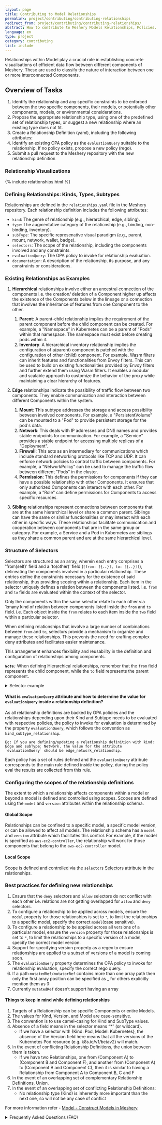 ```yaml
---
layout: page
title: Contributing to Model Relationships
permalink: project/contributing/contributing-relationships
redirect_from: project/contributing/contributing-relationships/
abstract: How to contribute to Meshery Models Relationships, Policies...
language: en
type: project
category: contributing
list: include
---
```


Relationships within Model play a crucial role in establishing concrete visualisations of efficient data flow between different components of Meshery. These are used to classify the nature of interaction between one or more interconnected Components.

## Overview of Tasks

1. Identify the relationship and any specific constraints to be enforced between the two specific components, their models, or potentially other components, models, or environmental considerations.
2. Propose the appropriate relationship type, using one of the predefined set of relationship types, or suggest a new relationship where an existing type does not fit.
3. Create a Relationship Definition (yaml), including the following attributes:
4. Identify an existing OPA policy as the `evaluationQuery` suitable to the relationship. If no policy exists, propose a new policy (rego).
5. Submit a pull request to the Meshery repository with the new relationship definition.

### Relationship Visualizations

{% include relationships.html %}

### Defining Relationships: Kinds, Types, Subtypes

Relationships are defined in the `relationships.yaml` file in the Meshery repository. Each relationship definition includes the following attributes:

- `kind`: The genre of relationship (e.g., hierarchical, edge, sibling).
- `type`: The augmentative category of the relationship (e.g., binding, non-binding, inventory).
- `subType`: The specific represenative visual paradigm (e.g., parent, mount, network, wallet, badge).
- `selectors`: The scope of the relationship, including the components involved and any constraints.
- `evaluationQuery`: The OPA policy to invoke for relationship evaluation.
- `documentation`: A description of the relationship, its purpose, and any constraints or considerations.

### Existing Relationships as Examples

1. **Hierarchical** relationships involve either an ancestral connection of the components i.e. the creation/ deletion of a Component higher up affects the existence of the Components below in the lineage or a connection that involves the inheritance of features from one Component to the other.

   1. **Parent**: A parent-child relationship implies the requirement of the parent component before the child component can be created. For example, a "Namespace" in Kubernetes can be a parent of "Pods" within that namespace. The namespace must exist before creating pods within it.
   2. **Inventory**: A hierarchical inventory relationship implies the configuration of a(parent) component is patched with the configuration of other (child) component. For example, Wasm filters can inherit features and functionalities from Envoy filters. This can be used to build on existing functionalities provided by Envoy filters and further extend them using Wasm filters. It enables a modular and scalable approach to customize the behavior of the proxy while maintaining a clear hierarchy of features.

2. **Edge** relationships indicate the possibility of traffic flow between two components. They enable communication and interaction between different Components within the system.

   1. **Mount**: This subtype addresses the storage and access possibility between involved components. For example, a "PersistentVolume" can be mounted to a "Pod" to provide persistent storage for the pod's data.
   2. **Network**: This deals with IP addresses and DNS names and provides stable endpoints for communication. For example, a "Service" provides a stable endpoint for accessing multiple replicas of a "Deployment".
   3. **Firewall**: This acts as an intermediary for communications which include standard networking protocols like TCP and UDP. It can enforce network policies to control traffic between components. For example, a "NetworkPolicy" can be used to manage the traffic flow between different "Pods" in the cluster.
   4. **Permission**: This defines the permissions for components if they can have a possible relationship with other Components. It ensures that only authorized Components can interact with each other. For example, a "Role" can define permissions for Components to access specific resources.

3. **Sibling** relationships represent connections between components that are at the same hierarchical level or share a common parent. Siblings can have the same or similar functionalities or may interact with each other in specific ways. These relationships facilitate communication and cooperation between components that are in the same group or category. For example, a Service and a Pod in Kubernetes are siblings as they share a common parent and are at the same hierarchical level.

### Structure of Selectors

Selectors are structured as an array, wherein each entry comprises a 'from(self)' field and a 'to(other)' field (`[from: [{..}], to: [{..}]]`), delineating the components involved in a particular relationship. These entries define the constraints necessary for the existence of said relationship, thus providing scoping within a relationship.
Each item in the selector uniquely defines a relation between the components listed. i.e. `from` and `to` fields are evaluated within the context of the selector.

Only the components within the same selector relate to each other via 1:many kind of relation between components listed inside the `from` and `to` field. i.e. Each object inside the `from` relates to each item inside the `two` field within a particular selector.

When defining relationships that involve a large number of combinations between `from` and `to`, selectors provide a mechanism to organize and manage these relationships. This prevents the need for crafting complex deny attributes and facilitates easier maintenance.

This arrangement enhances flexibility and reusability in the definition and configuration of relationships among components.

***`Note:`*** When defining Hierarchical  relationships, remember that the `from` field represents the child component, while the `to` field represents the parent component.

<details close>
<summary>Selector example</summary>

{% highlight yaml %}
selector: [
   {
      "allow": {
         "from": [
            {
               "kind": "WASMFilter",
               "model": "istio-base",
               "patch": {
                  "patchStrategy": "replace",
                  "mutatorRef": [
                     [
                        "settings",
                        "config"
                     ],
                     [
                        "settings",
                        "wasm-filter"
                     ]
                  ],
                  "description": "WASM filter configuration to be applied to Envoy Filter."
               }
            },
            {
               "kind": "EBPFFilter",
   .....
            }
         ],
         "to": [
            {
               "kind": "EnvoyFilter",
               "model": "istio-base",
               "patch": {
                  "patchStrategy": "replace",
                  "mutatedRef": [
                     [
                        "settings",
                        "configPatches",
                        "_",
                        "patch",
                        "value"
                     ]
                  ],
                  "description": "Receive the WASM filter configuration."
               }
            },
            {
               "kind": "WASMPlugin",
   ....
            }
   ...
         ]
      },
      "deny": {
   ...
      }
   },
   {
      "allow": {
         "from": [
            {
               "kind": "ConfigMap",
               "model": "kubernetes",
               "patch": {
                  "patchStrategy": "replace",
                  "mutatorRef": [
                     [
                        "name"
                     ]
                  ],
                  "description": "In Kubernetes, ConfigMaps are a versatile resource that can be referenced by various other resources to provide configuration data to applications or other Kubernetes resources.\n\nBy referencing ConfigMaps in these various contexts, you can centralize and manage configuration data more efficiently, allowing for easier updates, versioning, and maintenance of configurations in a Kubernetes environment."
               }
            }
         ],
         "to": [
            {
               "kind": "Deployment",
               "model": "kubernetes",
               "patch": {
                  "patchStrategy": "replace",
                  "mutatedRef": [
                     [
                        "spec",
                        "containers",
                        "_",
                        "envFrom",
                        "configMapRef",
                        "name"
                     ]
                  ],
                  "description": "Deployments can reference ConfigMaps to inject configuration data into the Pods they manage. This is useful for maintaining consistent configuration across replica sets.\n\nThe keys from the ConfigMap will be exposed as environment variables to the containers within the pods managed by the Deployment."
               }
            },
            {
               "kind": "StatefulSets",
               "model": "kubernetes",
               "patch": {
   ....
               }
            }
   ...
         ]
      },
      "deny": {
   ...
      }
   }
]
{% endhighlight %}

The `selector` defined for the relationship between `WasmFilter` and `EnvoyFilter` (the first item in the array) is entirely independent of the `selector` defined for the relationship between `ConfigMap` and `Deployment`. This ensures independence in how these components relate to each other while still permitting similar types of relationships.

The above relation shows `WASMFilter` and `EBPFFilter` defined inside `from` relates to each component defined inside `to` `(EnvoyFilter, WASMPlugin...)`.
Similarly, `ConfigMap` defined inside `from` relates to each component defined inside `to` `(Deployment, StatefulSet,...)`

</details>

#### What is `evaluationQuery` attribute and how to determine the value for `evaluationQuery` inside a relationship definition?

As all relationship definitions are backed by OPA policies and the relationships depending upon their Kind and Subtype needs to be evaluated with respective policies, the policy to invoke for evaluation is determined by the property `evaluationQuery`, which follows the convention as `kind_subtype_relationship`.

```
Eg: If you are defining/updating a relationship definition with kind: Edge and subType: Network, the value for the attribute `evaluationQuery` should be edge_network_relationship.
```

Each policy has a set of rules defined and the `evaluationQuery` attribute corresponds to the main rule defined inside the policy, during the policy eval the results are collected from this rule.

### Configuring the scopes of the relationship definitions

The extent to which a relationship affects components within a model or beyond a model is defined and controlled using scopes. Scopes are defined using the `model` and `version` attributes within the relationship schema.

#### Global Scope

Relationships can be confined to a specific model, a specific model version, or can be allowed to affect all models. The relationship schema has a `model` and `version` attribute which facilitates this control. For example, if the model is specified as `aws-ec2-controller`, the relationship will work for those components that belong to the `aws-ec2-controller` model.

#### Local Scope

Scope is defined and controlled via the `selectors` [Selectors](#structure-of-selectors) attribute in the relationships.

### Best practices for defining new relationships

1. Ensure that the `deny` selectors and `allow` selectors do not conflict with each other i.e. relations are not getting overlapped for `allow` and `deny` selectors.
2. To configure a relationship to be applied across models, ensure the `model` property for those relationships is set to `*`, to limit the relationships to a specific model, specify the correct `model`(case sensitive).
3. To configure a relationship to be applied across all versions of a particular model, ensure the `version` property for those relationships is set to `*`, to limit the relationships to a specific version of a model, specify the correct model version.
4. Support for specifying version property as a regex to ensure relationships are applied to a subset of versions of a model is coming soon.
5. The `evaluationQuery` property determines the OPA policy to invoke for relationship evaluation, specify the correct rego query.
6. If a path `mutatedRef/mutatorRef` contains more than one array path then only the first array position can be specified as \_ for others explicitly mention them as 0
7. Currently `mutatedRef` doesn’t support having an array

#### Things to keep in mind while defining relationships

1. Targets of a Relationship can be specific Components or entire Models.
1. The values for Kind, Version, and Model are case-sensitive.
1. The convention is to use camel-casing for Kind and SubType values.
1. Absence of a field means in the selector means “\*” (or wildcard).
   - If we have a selector with {Kind: Pod, Model: Kubernetes}, the absence of the Version field here
     means that all the versions of the Kubernetes Pod resource (e.g. k8s.io/v1/betav2) will match.
1. In the event of conflicting Relationship Definitions, the union between them is taken.
   - If we have two Relationships, one from (Component A) to (Component B and Component F), and another
     from (Component A) to (Component B and Component C), then it is similar to having a Relationship
     from Component A to Component B, C and F
1. In the event of an overlapping set of complementary Relationship Definitions, Union.
1. In the event of an overlapping set of conflicting Relationship Definitions:
   - No relationship type (Kind) is inherently more important than the next one, so will not be any case
     of conflict

For more information refer - [Model - Construct Models in Meshery](https://docs.google.com/document/d/16z5hA8qVfSq885of9LXFUVvfom-hQXr-6oTD_GgoFmk/edit)

<details>
<summary>Frequently Asked Questions (FAQ)</summary>

## How can I validate that my new or updated relationships are syntactically valid?
To validate new relationships, you can use the [Schemas](https://github.com/meshery/schemas/tree/849c40f5766be18d36a7e250334d43e085b103a0/schemas/meshmodel/schemas). Since the relationship definitions are written in JSON, JSON validators and formatters can be used to ensure they are correctly formatted.

## How do I test relationships that I have defined and verify that they are working as expected?
You can test the relationships by running the Meshery server locally using `make`. As you update the relationship files locally, restart the server. The updates will be registered in the registry automatically. Proceed to test the relationships from MeshMap.

## Can I do this with the command line?
Yes, you can develop relationships through the CLI.

## Can I do this visually?
At present, there is no feature to develop relationships visually, but it is on the future roadmap.

## Relationship scope: How can I avoid conflicting or overlapping evaluation of this relationship with existing relationships? How can I tell if there is a conflict and how can I control which policy will "win"?
To avoid conflicts or overlapping evaluations of relationships, carefully define the scope and selectors. Currently, there is no automated conflict detection, so manual review of the relationships is necessary to ensure there are no conflicts. Control over which policy will "win" can be managed by prioritizing or explicitly defining policy precedence.

## How do I know what selector to choose and what to fill inside MutatorRef or MutatedRef?
This solely depends on what relationship you're working on , generally you may use helm charts of the components  determine what should be filled in the mutator and mutated ref , you can always refer existing relationship definations for better understanding.
</details>
